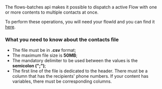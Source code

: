 The flows-batches api makes it possible to dispatch a active Flow with one or more contents to multiple contacts at once.

To perform these operations, you will need your flowId and you can find it <a href="https://app.zenvia.com/flows" target="_blank">here</a>.
### What you need to know about the contacts file

* The file must be in **.csv** format;
* The maximum file size is **50MB**;
* The mandatory delimiter to be used between the values ​​is the **semicolon (";")**;
* The first line of the file is dedicated to the header. There must be a column that has the recipients' phone numbers. If your content has variables, there must be corresponding columns.
